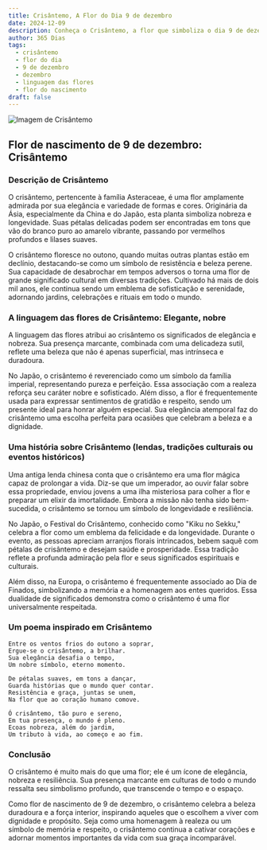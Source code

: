 ```yaml
---
title: Crisântemo, A Flor do Dia 9 de dezembro
date: 2024-12-09
description: Conheça o Crisântemo, a flor que simboliza o dia 9 de dezembro e seu significado 'Elegante, nobre'. Explore a beleza e o simbolismo desta flor encantadora.
author: 365 Dias
tags:
  - crisântemo
  - flor do dia
  - 9 de dezembro
  - dezembro
  - linguagem das flores
  - flor do nascimento
draft: false
---
```


![Imagem de Crisântemo](https://cdn.pixabay.com/photo/2021/09/27/16/46/chrysanthemums-6661564_1280.jpg#center)


## Flor de nascimento de 9 de dezembro: Crisântemo

### Descrição de Crisântemo

O crisântemo, pertencente à família Asteraceae, é uma flor amplamente admirada por sua elegância e variedade de formas e cores. Originária da Ásia, especialmente da China e do Japão, esta planta simboliza nobreza e longevidade. Suas pétalas delicadas podem ser encontradas em tons que vão do branco puro ao amarelo vibrante, passando por vermelhos profundos e lilases suaves.

O crisântemo floresce no outono, quando muitas outras plantas estão em declínio, destacando-se como um símbolo de resistência e beleza perene. Sua capacidade de desabrochar em tempos adversos o torna uma flor de grande significado cultural em diversas tradições. Cultivado há mais de dois mil anos, ele continua sendo um emblema de sofisticação e serenidade, adornando jardins, celebrações e rituais em todo o mundo.

### A linguagem das flores de Crisântemo: Elegante, nobre

A linguagem das flores atribui ao crisântemo os significados de elegância e nobreza. Sua presença marcante, combinada com uma delicadeza sutil, reflete uma beleza que não é apenas superficial, mas intrínseca e duradoura.

No Japão, o crisântemo é reverenciado como um símbolo da família imperial, representando pureza e perfeição. Essa associação com a realeza reforça seu caráter nobre e sofisticado. Além disso, a flor é frequentemente usada para expressar sentimentos de gratidão e respeito, sendo um presente ideal para honrar alguém especial. Sua elegância atemporal faz do crisântemo uma escolha perfeita para ocasiões que celebram a beleza e a dignidade.

### Uma história sobre Crisântemo (lendas, tradições culturais ou eventos históricos)

Uma antiga lenda chinesa conta que o crisântemo era uma flor mágica capaz de prolongar a vida. Diz-se que um imperador, ao ouvir falar sobre essa propriedade, enviou jovens a uma ilha misteriosa para colher a flor e preparar um elixir da imortalidade. Embora a missão não tenha sido bem-sucedida, o crisântemo se tornou um símbolo de longevidade e resiliência.

No Japão, o Festival do Crisântemo, conhecido como "Kiku no Sekku," celebra a flor como um emblema da felicidade e da longevidade. Durante o evento, as pessoas apreciam arranjos florais intrincados, bebem saquê com pétalas de crisântemo e desejam saúde e prosperidade. Essa tradição reflete a profunda admiração pela flor e seus significados espirituais e culturais.

Além disso, na Europa, o crisântemo é frequentemente associado ao Dia de Finados, simbolizando a memória e a homenagem aos entes queridos. Essa dualidade de significados demonstra como o crisântemo é uma flor universalmente respeitada.

### Um poema inspirado em Crisântemo

```
Entre os ventos frios do outono a soprar,  
Ergue-se o crisântemo, a brilhar.  
Sua elegância desafia o tempo,  
Um nobre símbolo, eterno momento.  

De pétalas suaves, em tons a dançar,  
Guarda histórias que o mundo quer contar.  
Resistência e graça, juntas se unem,  
Na flor que ao coração humano comove.  

Ó crisântemo, tão puro e sereno,  
Em tua presença, o mundo é pleno.  
Ecoas nobreza, além do jardim,  
Um tributo à vida, ao começo e ao fim.  
```

### Conclusão

O crisântemo é muito mais do que uma flor; ele é um ícone de elegância, nobreza e resiliência. Sua presença marcante em culturas de todo o mundo ressalta seu simbolismo profundo, que transcende o tempo e o espaço.

Como flor de nascimento de 9 de dezembro, o crisântemo celebra a beleza duradoura e a força interior, inspirando aqueles que o escolhem a viver com dignidade e propósito. Seja como uma homenagem à realeza ou um símbolo de memória e respeito, o crisântemo continua a cativar corações e adornar momentos importantes da vida com sua graça incomparável.